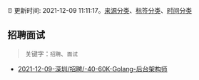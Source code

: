 :alarm_clock: 更新时间: 2021-12-09 11:11:17。[来源分类](../README.md)、[标签分类](../TAGS.md)、[时间分类](../TIMELINE.md)

## 招聘面试


> 关键字：`招聘`、`面试`



- [2021-12-09-深圳/招聘/-40-60K-Golang-后台架构师](https://www.v2ex.com/t/821155) 